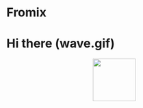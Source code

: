 # Fromix
# Hi there (wave.gif)

<div id="header" align="center">
  <img src="https://media.giphy.com/media/v1.Y2lkPTc5MGI3NjExcmIxYjdpZnkza3kxZ3ZqazFscHVsNGQ1Njl0dWFqaGE2aGg4d2JqMCZlcD12MV9pbnRlcm5hbF9naWZfYnlfaWQmY3Q9Zw/5K7ngCtszoxxbaBieC/giphy.gif" width="100"/>
</div>
